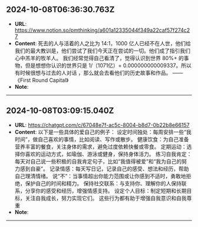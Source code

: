 
  ## 2024-10-08T06:36:30.763Z
  
  - **URL**: https://www.notion.so/pmthinking/a601a12335044f349a22caf57f274c27
  - **Content**: 死去的人与活着的人之比为 14:1，1000 亿人已经不在人世，他们给我们的最大教训是，他们尝试了我们今天正在尝试的一切。他们成了指引我们心中羔羊的牧羊人。  我们经常觉得自己看清了，觉得认识到世界 80%+ 的事物，但是想想你认识的世界只是 1/（1071亿）= 0.000000000009337。所以有时候很想与过去的人对话 ，那么就会去看他们的历史故事和作品。  ——《First Round Capital》
  - **Note**: 
  
  ---
  
  ## 2024-10-08T03:09:15.040Z
  
  - **URL**: https://chatgpt.com/c/67048e7f-ac5c-8004-b8d7-0b22b8e66157
  - **Content**: 以下是一些具体的爱自己的例子：  设定时间独处：每周安排一些“我时间”，做自己喜欢的事情，比如阅读、写作或散步。  健康饮食：为自己准备营养丰富的餐食，关注身体的需求，避免过度依赖快餐或零食。  定期运动：选择你喜欢的运动方式，如瑜伽、游泳或健身，保持身体活力。  练习自我肯定：每天对自己说一些积极的自我肯定句子，比如“我值得被爱”和“我为自己的努力感到自豪”。  记录情感：每天写日记，记录自己的感受、想法和经历，帮助自己理清情绪。  说“不”：当事情超出你能力范围或让你感到不适时，勇敢地拒绝，保护自己的时间和精力。  保持社交联系：与支持你、理解你的人保持联系，分享你的感受和经历，增强情感支持。  设定个人目标：制定短期和长期目标，关注自我成长，努力实现它们。  这些行为都有助于增强自我意识和自我尊重
  - **Note**: 
  
  ---
  